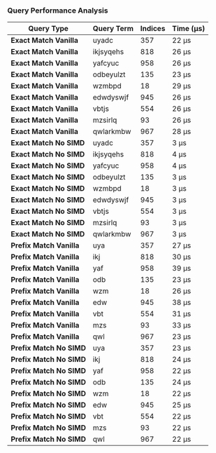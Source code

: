 ### Query Performance Analysis

| Query Type              | Query Term   | Indices | Time (µs) |
|-------------------------|--------------|---------|-----------|
| **Exact Match Vanilla** | uyadc        | 357     | 22 µs     |
| **Exact Match Vanilla** | ikjsyqehs    | 818     | 26 µs     |
| **Exact Match Vanilla** | yafcyuc      | 958     | 26 µs     |
| **Exact Match Vanilla** | odbeyulzt    | 135     | 23 µs     |
| **Exact Match Vanilla** | wzmbpd       | 18      | 29 µs     |
| **Exact Match Vanilla** | edwdyswjf    | 945     | 26 µs     |
| **Exact Match Vanilla** | vbtjs        | 554     | 26 µs     |
| **Exact Match Vanilla** | mzsirlq      | 93      | 26 µs     |
| **Exact Match Vanilla** | qwlarkmbw    | 967     | 28 µs     |
| **Exact Match No SIMD** | uyadc        | 357     | 3 µs      |
| **Exact Match No SIMD** | ikjsyqehs    | 818     | 4 µs      |
| **Exact Match No SIMD** | yafcyuc      | 958     | 4 µs      |
| **Exact Match No SIMD** | odbeyulzt    | 135     | 3 µs      |
| **Exact Match No SIMD** | wzmbpd       | 18      | 3 µs      |
| **Exact Match No SIMD** | edwdyswjf    | 945     | 3 µs      |
| **Exact Match No SIMD** | vbtjs        | 554     | 3 µs      |
| **Exact Match No SIMD** | mzsirlq      | 93      | 3 µs      |
| **Exact Match No SIMD** | qwlarkmbw    | 967     | 3 µs      |
| **Prefix Match Vanilla**| uya          | 357     | 27 µs     |
| **Prefix Match Vanilla**| ikj          | 818     | 30 µs     |
| **Prefix Match Vanilla**| yaf          | 958     | 39 µs     |
| **Prefix Match Vanilla**| odb          | 135     | 23 µs     |
| **Prefix Match Vanilla**| wzm          | 18      | 26 µs     |
| **Prefix Match Vanilla**| edw          | 945     | 38 µs     |
| **Prefix Match Vanilla**| vbt          | 554     | 31 µs     |
| **Prefix Match Vanilla**| mzs          | 93      | 33 µs     |
| **Prefix Match Vanilla**| qwl          | 967     | 23 µs     |
| **Prefix Match No SIMD**| uya          | 357     | 23 µs     |
| **Prefix Match No SIMD**| ikj          | 818     | 24 µs     |
| **Prefix Match No SIMD**| yaf          | 958     | 22 µs     |
| **Prefix Match No SIMD**| odb          | 135     | 24 µs     |
| **Prefix Match No SIMD**| wzm          | 18      | 22 µs     |
| **Prefix Match No SIMD**| edw          | 945     | 25 µs     |
| **Prefix Match No SIMD**| vbt          | 554     | 22 µs     |
| **Prefix Match No SIMD**| mzs          | 93      | 22 µs     |
| **Prefix Match No SIMD**| qwl          | 967     | 22 µs     |

